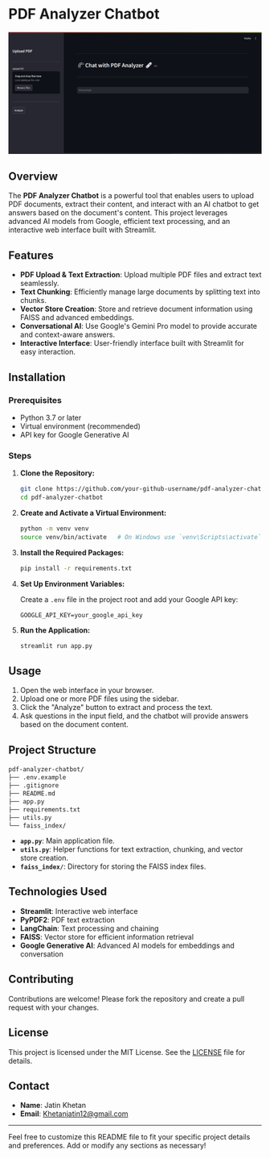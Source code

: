 # PDF Analyzer Chatbot

![Project Banner](Image.png)

## Overview

The **PDF Analyzer Chatbot** is a powerful tool that enables users to upload PDF documents, extract their content, and interact with an AI chatbot to get answers based on the document's content. This project leverages advanced AI models from Google, efficient text processing, and an interactive web interface built with Streamlit.

## Features

- **PDF Upload & Text Extraction**: Upload multiple PDF files and extract text seamlessly.
- **Text Chunking**: Efficiently manage large documents by splitting text into chunks.
- **Vector Store Creation**: Store and retrieve document information using FAISS and advanced embeddings.
- **Conversational AI**: Use Google's Gemini Pro model to provide accurate and context-aware answers.
- **Interactive Interface**: User-friendly interface built with Streamlit for easy interaction.

## Installation

### Prerequisites

- Python 3.7 or later
- Virtual environment (recommended)
- API key for Google Generative AI

### Steps

1. **Clone the Repository:**

    ```bash
    git clone https://github.com/your-github-username/pdf-analyzer-chatbot.git
    cd pdf-analyzer-chatbot
    ```

2. **Create and Activate a Virtual Environment:**

    ```bash
    python -m venv venv
    source venv/bin/activate   # On Windows use `venv\Scripts\activate`
    ```

3. **Install the Required Packages:**

    ```bash
    pip install -r requirements.txt
    ```

4. **Set Up Environment Variables:**

    Create a `.env` file in the project root and add your Google API key:

    ```env
    GOOGLE_API_KEY=your_google_api_key
    ```

5. **Run the Application:**

    ```bash
    streamlit run app.py
    ```

## Usage

1. Open the web interface in your browser.
2. Upload one or more PDF files using the sidebar.
3. Click the "Analyze" button to extract and process the text.
4. Ask questions in the input field, and the chatbot will provide answers based on the document content.

## Project Structure

```plaintext
pdf-analyzer-chatbot/
├── .env.example
├── .gitignore
├── README.md
├── app.py
├── requirements.txt
├── utils.py
└── faiss_index/
```

- **`app.py`**: Main application file.
- **`utils.py`**: Helper functions for text extraction, chunking, and vector store creation.
- **`faiss_index/`**: Directory for storing the FAISS index files.

## Technologies Used

- **Streamlit**: Interactive web interface
- **PyPDF2**: PDF text extraction
- **LangChain**: Text processing and chaining
- **FAISS**: Vector store for efficient information retrieval
- **Google Generative AI**: Advanced AI models for embeddings and conversation

## Contributing

Contributions are welcome! Please fork the repository and create a pull request with your changes.

## License

This project is licensed under the MIT License. See the [LICENSE](LICENSE) file for details.

## Contact

- **Name**: Jatin Khetan
- **Email**: Khetanjatin12@gmail.com

---

Feel free to customize this README file to fit your specific project details and preferences. Add or modify any sections as necessary!
